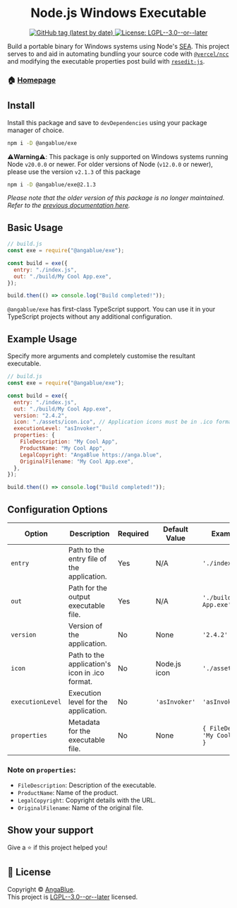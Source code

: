 <h1 align="center">Node.js Windows Executable</h1>
<p align="center">
    <a href="https://github.com/AngaBlue/exe/packages/1108141" target="_blank">
  <img alt="GitHub tag (latest by date)" src="https://img.shields.io/github/v/tag/AngaBlue/exe?label=Version">
  </a>
  <a href="https://github.com/AngaBlue/exe/blob/master/LICENSE" target="_blank">
    <img alt="License: LGPL--3.0--or--later" src="https://img.shields.io/github/license/AngaBlue/exe?color=green" />
  </a>
</p>

Build a portable binary for Windows systems using Node's [SEA](https://nodejs.org/api/single-executable-applications.html). This project serves to and aid in automating bundling your source code with [`@vercel/ncc`](https://github.com/vercel/ncc) and modifying the executable properties post build with [`resedit-js`](https://www.npmjs.com/package/resedit).

### 🏠 [Homepage](https://github.com/AngaBlue/exe)

## Install

Install this package and save to `devDependencies` using your package manager of choice.

```sh
npm i -D @angablue/exe
```

⚠️**Warning**⚠️: This package is only supported on Windows systems running Node `v20.0.0` or newer.  For older versions of Node (`v12.0.0` or newer), please use the version `v2.1.3` of this package

```sh
npm i -D @angablue/exe@2.1.3
```

*Please note that the older version of this package is no longer maintained.  Refer to the [previous documentation here](https://github.com/AngaBlue/exe/blob/b0ddec947e948bd4172b2662296ccb30356e0de0/README.md).*

## Basic Usage

```js
// build.js
const exe = require("@angablue/exe");

const build = exe({
  entry: "./index.js",
  out: "./build/My Cool App.exe",
});

build.then(() => console.log("Build completed!"));
```

`@angablue/exe` has first-class TypeScript support.  You can use it in your TypeScript projects without any additional configuration.

## Example Usage

Specify more arguments and completely customise the resultant executable.

```js
// build.js
const exe = require("@angablue/exe");

const build = exe({
  entry: "./index.js",
  out: "./build/My Cool App.exe",
  version: "2.4.2",
  icon: "./assets/icon.ico", // Application icons must be in .ico format
  executionLevel: "asInvoker",
  properties: {
    FileDescription: "My Cool App",
    ProductName: "My Cool App",
    LegalCopyright: "AngaBlue https://anga.blue",
    OriginalFilename: "My Cool App.exe",
  },
});

build.then(() => console.log("Build completed!"));
```

## Configuration Options

| Option           | Description                                                                   | Required | Default Value      | Example Value                             | Possible Values                                                                                                       |
| ---------------- | ----------------------------------------------------------------------------- | -------- | ------------------ | ----------------------------------------- | --------------------------------------------------------------------------------------------------------------------- |
| `entry`          | Path to the entry file of the application.                                    | Yes      | N/A                | `'./index.js'`                            | Any valid file path to a `.js`/`.ts` script.                                                                                                  |
| `out`            | Path for the output executable file.                                          | Yes      | N/A                | `'./build/My Cool App.exe'`               | Any valid file path (ending with `.exe`).                                                                                                  |
| `version`        | Version of the application.                                                   | No       | None               | `'2.4.2'`                                 | Semantic version string. e.g. `major.minor.patch`                                                                     |
| `icon`           | Path to the application's icon in .ico format.                                | No       | Node.js icon       | `'./assets/icon.ico'`                     | Any valid file path to a `.ico` icon.                                                                                             |
| `executionLevel` | Execution level for the application.                                          | No       | `'asInvoker'`      | `'asInvoker'`                             | `asInvoker`, `highestAvailable`, `requireAdministrator`                                                               |
| `properties`     | Metadata for the executable file.                                             | No       | None               | `{ FileDescription: 'My Cool App', ... }` | Key-value pairs as shown in example.                                                                                  |

### Note on `properties`:

- `FileDescription`: Description of the executable.
- `ProductName`: Name of the product.
- `LegalCopyright`: Copyright details with the URL.
- `OriginalFilename`: Name of the original file.

## Show your support

Give a ⭐️ if this project helped you!

## 📝 License

Copyright © [AngaBlue](https://github.com/AngaBlue).<br />
This project is [LGPL--3.0--or--later](https://github.com/AngaBlue/exe/blob/master/LICENSE) licensed.
